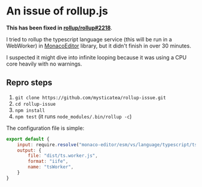 # An issue of rollup.js

**This has been fixed in [rollup/rollup#2218](https://github.com/rollup/rollup/pull/2218)**.

I tried to rollup the typescript language service (this will be run in a WebWorker) in [MonacoEditor] library, but it didn't finish in over 30 minutes.

I suspected it might dive into infinite looping because it was using a CPU core heavily with no warnings.

## Repro steps

1. `git clone https://github.com/mysticatea/rollup-issue.git`
1. `cd rollup-issue`
1. `npm install`
1. `npm test` (it runs `node_modules/.bin/rollup -c`)

The configuration file is simple:

```js
export default {
    input: require.resolve("monaco-editor/esm/vs/language/typescript/ts.worker.js"),
    output: {
        file: "dist/ts.worker.js",
        format: "iife",
        name: "tsWorker",
    }
}
```

[MonacoEditor]: https://github.com/Microsoft/monaco-editor
